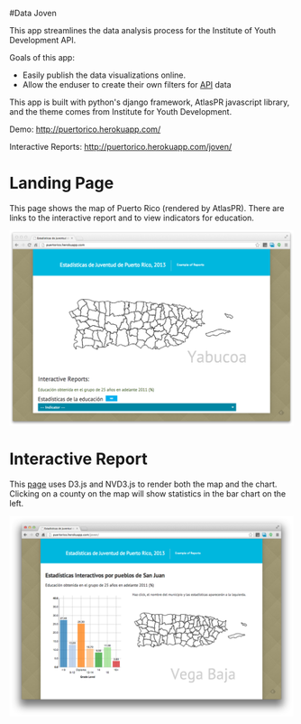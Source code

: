 
#Data Joven

This app streamlines the data analysis process for the Institute of Youth Development API.

Goals of this app:
- Easily publish the data visualizations online.
- Allow the enduser to create their own filters for [API](http://www.pixelogicpr.com/PRYouthAPI) data

This app is built with python's django framework, AtlasPR javascript library, and the theme comes from Institute for Youth Development.

Demo: http://puertorico.herokuapp.com/

Interactive Reports: http://puertorico.herokuapp.com/joven/

# Landing Page

This page shows the map of Puerto Rico (rendered by AtlasPR). There are links to the interactive report and to view indicators for education.

![landing](screenshot/landing.png)


# Interactive Report

This [page](http://puertorico.herokuapp.com/joven/) uses D3.js and NVD3.js to render both the map and the chart. Clicking on a county on the map will show statistics in the bar chart on the left.

![interactive](screenshot/interactive.png)
